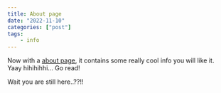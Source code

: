 ```yaml
---
title: About page
date: "2022-11-10"
categories: ["post"] 
tags:
    - info
---
```


Now with a [about page](https://thekitty.zone/about), it contains some really cool info you will like it.\
Yaay hihihihhi... Go read!


<!--more-->

Wait you are still here..??!!
